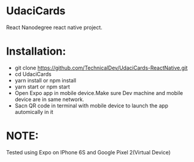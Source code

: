 # UdaciCards
React Nanodegree react native project. 

# Installation:
 - git clone https://github.com/TechnicalDev/UdaciCards-ReactNative.git
 - cd UdaciCards
 - yarn install or npm install
 - yarn start or npm start
 - Open Expo app in mobile device.Make sure Dev machine and mobile device are in same network.
 - Sacn QR code in terminal with mobile device to launch the app automically in it

 # NOTE: 
 Tested using Expo on IPhone 6S and Google Pixel 2(Virtual Device)